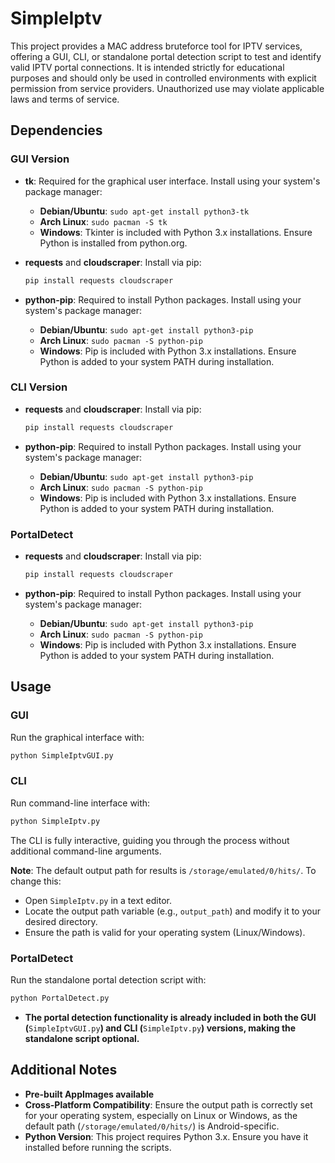 
# SimpleIptv

This project provides a MAC address bruteforce tool for IPTV services, offering a GUI, CLI, or standalone portal detection script to test and identify valid IPTV portal connections. It is intended strictly for educational purposes and should only be used in controlled environments with explicit permission from service providers. Unauthorized use may violate applicable laws and terms of service.

## Dependencies

### GUI Version

- **tk**: Required for the graphical user interface. Install using your system's package manager:

  - **Debian/Ubuntu**: `sudo apt-get install python3-tk`
  - **Arch Linux**: `sudo pacman -S tk`
  - **Windows**: Tkinter is included with Python 3.x installations. Ensure Python is installed from python.org.

- **requests** and **cloudscraper**: Install via pip:

  ```bash
  pip install requests cloudscraper
  ```

- **python-pip**: Required to install Python packages. Install using your system's package manager:

  - **Debian/Ubuntu**: `sudo apt-get install python3-pip`
  - **Arch Linux**: `sudo pacman -S python-pip`
  - **Windows**: Pip is included with Python 3.x installations. Ensure Python is added to your system PATH during installation.

### CLI Version

- **requests** and **cloudscraper**: Install via pip:

  ```bash
  pip install requests cloudscraper
  ```

- **python-pip**: Required to install Python packages. Install using your system's package manager:

  - **Debian/Ubuntu**: `sudo apt-get install python3-pip`
  - **Arch Linux**: `sudo pacman -S python-pip`
  - **Windows**: Pip is included with Python 3.x installations. Ensure Python is added to your system PATH during installation.

### PortalDetect

- **requests** and **cloudscraper**: Install via pip:

  ```bash
  pip install requests cloudscraper
  ```

- **python-pip**: Required to install Python packages. Install using your system's package manager:

  - **Debian/Ubuntu**: `sudo apt-get install python3-pip`
  - **Arch Linux**: `sudo pacman -S python-pip`
  - **Windows**: Pip is included with Python 3.x installations. Ensure Python is added to your system PATH during installation.

## Usage

### GUI

Run the graphical interface with:

```bash
python SimpleIptvGUI.py
```

### CLI

Run command-line interface with:

```bash
python SimpleIptv.py
```

The CLI is fully interactive, guiding you through the process without additional command-line arguments.

**Note**: The default output path for results is `/storage/emulated/0/hits/`. To change this:

- Open `SimpleIptv.py` in a text editor.
- Locate the output path variable (e.g., `output_path`) and modify it to your desired directory.
- Ensure the path is valid for your operating system (Linux/Windows).

### PortalDetect

Run the standalone portal detection script with:

```bash
python PortalDetect.py
```

- **The portal detection functionality is already included in both the GUI (**`SimpleIptvGUI.py`**) and CLI (**`SimpleIptv.py`**) versions, making the standalone script optional.**

## Additional Notes

- **Pre-built AppImages available**
- **Cross-Platform Compatibility**: Ensure the output path is correctly set for your operating system, especially on Linux or Windows, as the default path (`/storage/emulated/0/hits/`) is Android-specific.
- **Python Version**: This project requires Python 3.x. Ensure you have it installed before running the scripts.